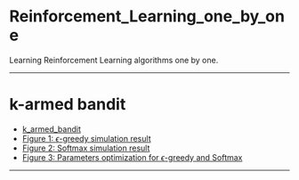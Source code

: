 # Reinforcement_Learning_one_by_one
Learning Reinforcement Learning algorithms one by one.

----

# k-armed bandit

- [k_armed_bandit](./k_armed_bandit/k_armed_bandit)
- [Figure 1: $\epsilon$-greedy simulation result](./k_armed_bandit/e_greedy_simulate.png)
- [Figure 2: Softmax simulation result](./k_armed_bandit/softmax_simulate.png)
- [Figure 3: Parameters optimization for $\epsilon$-greedy and Softmax](./k_armed_bandit/softmax_simulate.png)

----
